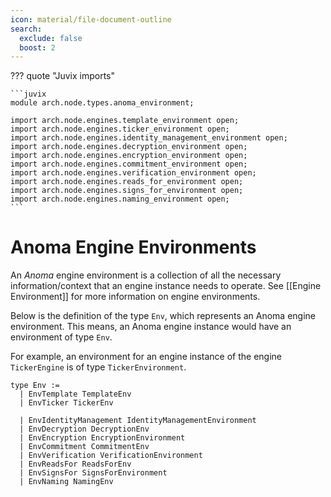 ```yaml
---
icon: material/file-document-outline
search:
  exclude: false
  boost: 2
---
```


??? quote "Juvix imports"

    ```juvix
    module arch.node.types.anoma_environment;

    import arch.node.engines.template_environment open;
    import arch.node.engines.ticker_environment open;
    import arch.node.engines.identity_management_environment open;
    import arch.node.engines.decryption_environment open;
    import arch.node.engines.encryption_environment open;
    import arch.node.engines.commitment_environment open;
    import arch.node.engines.verification_environment open;
    import arch.node.engines.reads_for_environment open;
    import arch.node.engines.signs_for_environment open;
    import arch.node.engines.naming_environment open;
    ```

# Anoma Engine Environments

An _Anoma_ engine environment is a collection of all the necessary
information/context that an engine instance needs to operate.
See [[Engine Environment]] for more information on engine environments.

Below is the definition of the type `Env`,
which represents an Anoma engine environment.
This means, an Anoma engine instance would have an environment of type `Env`.

For example, an environment for an engine instance
of the engine `TickerEngine` is of type `TickerEnvironment`.

<!-- --8<-- [start:anoma-environment-type] -->
```juvix
type Env :=
  | EnvTemplate TemplateEnv
  | EnvTicker TickerEnv

  | EnvIdentityManagement IdentityManagementEnvironment
  | EnvDecryption DecryptionEnv
  | EnvEncryption EncryptionEnvironment
  | EnvCommitment CommitmentEnv
  | EnvVerification VerificationEnvironment
  | EnvReadsFor ReadsForEnv
  | EnvSignsFor SignsForEnvironment
  | EnvNaming NamingEnv
```
<!-- --8<-- [end:anoma-environment-type] -->
